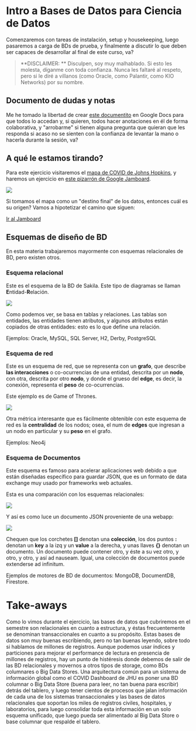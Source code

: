 # Intro a Bases de Datos para Ciencia de Datos
Comenzaremos con tareas de instalación, setup y housekeeping, luego pasaremos a carga de BDs de prueba, y finalmente a discutir lo que deben ser capaces de desarrollar al final de este curso, va?

> **DISCLAIMER: ** Disculpen, soy muy malhablado. Si esto les molesta, díganme con toda confianza. Nunca les faltaré al respeto, pero si le diré a villanos (como Oracle, como Palantir, como KIO Networks) por su nombre.

## Documento de dudas y notas

Me he tomado la libertad de crear [este documentito](https://docs.google.com/document/d/1dJmES9XzNGdmnjsh3NNArmbku7ChdwmIJc2AZiHKwOI/edit?usp=sharing) en Google Docs para que todos lo accedan y, si quieren, todos hacer anotaciones en él de forma colaborativa, y "arrobarme" si tienen alguna pregunta que quieran que les responda si acaso no se sienten con la confianza de levantar la mano o hacerla durante la sesión, va?

## A qué le estamos tirando?

Para este ejercicio visitaremos el [mapa de COVID de Johns Hopkins](https://coronavirus.jhu.edu/map.html), y haremos un ejercicio en [este pizarrón de Google Jamboard](https://jamboard.google.com/d/1og4fJ0Y3w42JetnOWP04SGoGn4IkzVCK4i_mtp3dPLc/viewer).

![](https://www.inquirer.com/resizer/KmF729M7L9WYkUwX___Smc7_aCo=/1400x932/smart/arc-anglerfish-arc2-prod-pmn.s3.amazonaws.com/public/QLMQQ2PE7ZAXXPYEIUO5N36QPI.jpg)

Si tomamos el mapa como un "destino final" de los datos, entonces cuál es su origen? Vamos a hipotetizar el camino que siguen:

[Ir al Jamboard](https://jamboard.google.com/d/1og4fJ0Y3w42JetnOWP04SGoGn4IkzVCK4i_mtp3dPLc/viewer)


## Esquemas de diseño de BD

En esta materia trabajaremos mayormente con esquemas relacionales de BD, pero existen otros.

### Esquema relacional

Este es el esquema de la BD de Sakila. Este tipo de diagramas se llaman **E**ntidad-**R**elación.

![](https://docs.oracle.com/cd/E17952_01/workbench-en/images/wb-sakila-eer.png)

Como podemos ver, se basa en tablas y relaciones. Las tablas son entidades, las entidades tienen atributos, y algunos atributos están copiados de otras entidades: esto es lo que define una relación.

Ejemplos: Oracle, MySQL, SQL Server, H2, Derby, PostgreSQL

### Esquema de red

Este es un esquema de red, que se representa con un **grafo**, que describe **las interacciones** o co-ocurrencias de una entidad, descrita por un **nodo**, con otra, descrita por otro **nodo**, y donde el grueso del **edge**, es decir, la conexión, representa el **peso** de co-ocurrencias.

Este ejemplo es de Game of Thrones.

![](https://dist.neo4j.com/wp-content/uploads/20170716015001/graph-of-thrones.png?_gl=1*t0n6t3*_ga*MTQyNDUzMjk0Ni4xNjEwNTU4ODM1*_ga_DL38Q8KGQC*MTYxMDU1ODgzNS4xLjAuMTYxMDU1ODgzNS4w&_ga=2.96387615.248246225.1610558835-1424532946.1610558835)

Otra métrica interesante que es fácilmente obtenible con este esquema de red es la **centralidad** de los nodos; osea, el num de **edges** que ingresan a un nodo en particular y su **peso** en el grafo.

Ejemplos: Neo4j

### Esquema de Documentos

Este esquema es famoso para acelerar aplicaciones web debido a que están diseñadas específico para guardar JSON, que es un formato de data exchange muy usado por frameworks web actuales.

Esta es una comparación con los esquemas relacionales:

![](https://annegretsarchitecture.files.wordpress.com/2018/06/docorienteddatabase.gif?w=900)

Y así es como luce un documento JSON proveniente de una webapp:

![](https://static.goanywhere.com/images/tutorials/read-json/ExampleJSON2.png)

Chequen que los corchetes **[]** denotan una **colección**, los dos puntos **:** denotan un **key** a la izq y un **value** a la derecha, y unas llaves **{}** denotan un documento. Un documento puede contener otro, y éste a su vez otro, y otro, y otro, y así ad nauseam. Igual, una colección de documentos puede extenderse ad infinitum.

Ejemplos de motores de BD de documentos: MongoDB, DocumentDB, Firestore.

# Take-aways

Como lo vimos durante el ejercicio, las bases de datos que cubriremos en el semestre son relacionales en cuanto a estructura, y éstas frecuentemente se denominan transaccionales en cuanto a su propósito. Estas bases de datos son muy buenas escribiendo, pero no tan buenas leyendo, sobre todo si hablamos de millones de registros. Aunque podemos usar índices y particiones para mejorar el performance de lectura en presencia de millones de registros, hay un punto de histéresis donde debemos de salir de las BD relacionales y movernos a otros tipos de storage, como BDs columnares o Big Data Stores. Una arquitectura común para un sistema de información global como el COVID Dashboard de JHU es poner una BD columnar o Big Data Store (buena para leer, no tan buena para escribir) detrás del tablero, y luego tener cientos de procesos que jalan información de cada una de los sistemas transaccionales y las bases de datos relacionales que soportan los miles de registros civiles, hospitales, y laboratorios, para luego consolidar toda esta información en un solo esquema unificado, que luego pueda ser alimentado al Big Data Store o base columnar que respalde el tablero.
